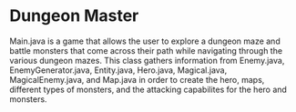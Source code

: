 # Dungeon Master
Main.java is a game that allows the user to explore a dungeon maze and battle monsters that come across their path while navigating through the various dungeon mazes. This class  gathers information from Enemy.java, EnemyGenerator.java, Entity.java, Hero.java, Magical.java, MagicalEnemy.java, and Map.java in order to create the hero, maps, different types of monsters, and the attacking capabilites for the hero and monsters.
